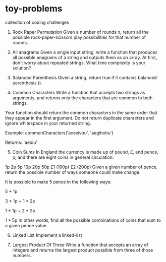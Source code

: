# toy-problems
collection of coding challenges

1. Rock Paper Permutation
Given a number of rounds n, return all the possible rock-paper-scissors play possibilities for that number of rounds.

2. All anagrams
Given a single input string, write a function that produces all possible anagrams of a string and outputs them as an array. At first, don’t worry about repeated strings. What time complexity is your solution?


3. Balanced Parenthesis
Given a string, return true if it contains balanced parenthesis ().

4. Common Characters
Write a function that accepts two strings as arguments, and returns only the characters that are common to both strings.

Your function should return the common characters in the same order that they appear in the first argument. Do not return duplicate characters and ignore whitespace in your returned string.

Example: commonCharacters('acexivou', 'aegihobu')

Returns: 'aeiou'

5. Coin Sums
In England the currency is made up of pound, £, and pence, p, and there are eight coins in general circulation:

1p
2p
5p
10p
20p
50p
£1 (100p)
£2 (200p)
Given a given number of pence, return the possible number of ways someone could make change.

It is possible to make 5 pence in the following ways:

5 * 1p

3 * 1p + 1 * 2p

1 * 1p + 2 * 2p

1 * 5p
In other words, find all the possible combinations of coins that sum to a given pence value.

6.  Linked List
Implement a linked-list


7.  Largest Product Of Three
Write a function that accepts an array of integers and returns the largest product possible from three of those numbers.
